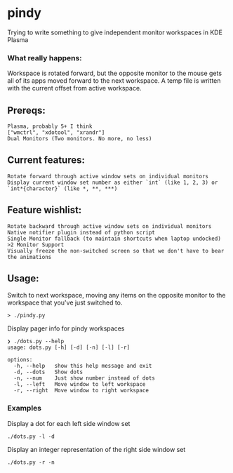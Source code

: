 # pindy
Trying to write something to give independent monitor workspaces in KDE Plasma

### What really happens:
Workspace is rotated forward, but the opposite monitor to the mouse gets all of its apps moved forward to the next workspace. A temp file is written with the current offset from active workspace.

## Prereqs:
```
Plasma, probably 5+ I think
["wmctrl", "xdotool", "xrandr"]
Dual Monitors (Two monitors. No more, no less)
```
## Current features:
```
Rotate forward through active window sets on individual monitors
Display current window set number as either `int` (like 1, 2, 3) or `int*{character}` (like *, **, ***)
```

## Feature wishlist:
```
Rotate backward through active window sets on individual monitors  
Native notifier plugin instead of python script
Single Monitor fallback (to maintain shortcuts when laptop undocked)
>2 Monitor Support
Visually freeze the non-switched screen so that we don't have to bear the animations
```

## Usage:
Switch to next workspace, moving any items on the opposite monitor to the workspace that you've just switched to.
```
> ./pindy.py
```

Display pager info for pindy workspaces
```
❯ ./dots.py --help
usage: dots.py [-h] [-d] [-n] [-l] [-r]

options:
  -h, --help   show this help message and exit
  -d, --dots   Show dots
  -n, --num    Just show number instead of dots
  -l, --left   Move window to left workspace
  -r, --right  Move window to right workspace
```

### Examples

Display a dot for each left side window set
```
./dots.py -l -d
```

Display an integer representation of the right side window set
```
./dots.py -r -n
```
